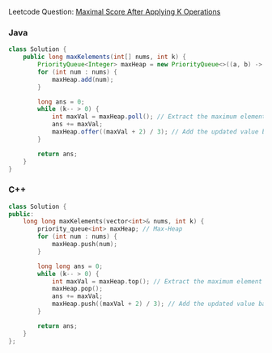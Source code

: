 Leetcode Question: [Maximal Score After Applying K Operations](https://leetcode.com/problems/maximal-score-after-applying-k-operations/)

### Java
```java
class Solution {
    public long maxKelements(int[] nums, int k) {
        PriorityQueue<Integer> maxHeap = new PriorityQueue<>((a, b) -> b - a); // Max-Heap
        for (int num : nums) {
            maxHeap.add(num);
        }

        long ans = 0;
        while (k-- > 0) {
            int maxVal = maxHeap.poll(); // Extract the maximum element
            ans += maxVal;
            maxHeap.offer((maxVal + 2) / 3); // Add the updated value back to the heap
        }

        return ans;
    }
}
```

### C++
```cpp
class Solution {
public:
    long long maxKelements(vector<int>& nums, int k) {
        priority_queue<int> maxHeap; // Max-Heap
        for (int num : nums) {
            maxHeap.push(num);
        }

        long long ans = 0;
        while (k-- > 0) {
            int maxVal = maxHeap.top(); // Extract the maximum element
            maxHeap.pop();
            ans += maxVal;
            maxHeap.push((maxVal + 2) / 3); // Add the updated value back to the heap
        }

        return ans;
    }
};
```
